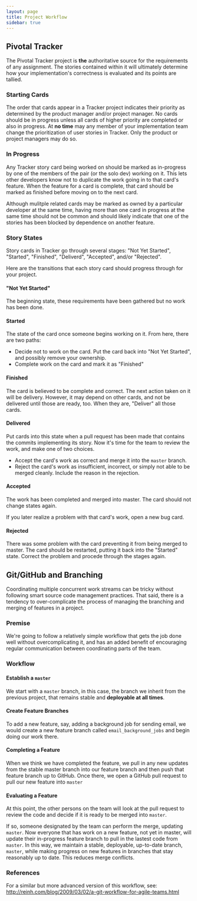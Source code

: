 ```yaml
---
layout: page
title: Project Workflow
sidebar: true
---
```



## Pivotal Tracker

The Pivotal Tracker project is **the** authoritative source for the requirements of any assignment. The stories contained within it will ultimately determine how your implementation's correctness is evaluated and its points are tallied.

### Starting Cards

The order that cards appear in a Tracker project indicates their priority as determined by the product manager and/or project manager. No cards should be in progress unless all cards of higher priority are completed or also in progress. At **no time** may any member of your implementation team change the prioritization of user stories in Tracker. Only the product or project managers may do so.

### In Progress

Any Tracker story card being worked on should be marked as in-progress by one of the members of the pair (or the solo dev) working on it. This lets other developers know not to duplicate the work going in to that card's feature. When the feature for a card is complete, that card should be marked as finished before moving on to the next card.

Although mulitple related cards may be marked as owned by a particular developer at the same time, having more than one card in progress at the same time should not be common and should likely indicate that one of the stories has been blocked by dependence on another feature.

### Story States

Story cards in Tracker go through several stages: "Not Yet Started", "Started", "Finished", "Deliverd", "Accepted", and/or "Rejected".

Here are the transitions that each story card should progress through for your project.

#### "Not Yet Started" 

The beginning state, these requirements have been gathered but no work has been done.

#### Started

The state of the card once someone begins working on it. From here, there are two paths:

* Decide not to work on the card. Put the card back into "Not Yet Started", and possibly remove your ownership.
* Complete work on the card and mark it as "Finished"

#### Finished

The card is believed to be complete and correct. The next action taken on it will be delivery. However, it may depend on other cards, and not be delivered until those are ready, too. When they are, "Deliver" all those cards.

#### Delivered

Put cards into this state when a pull request has been made that contains the commits implementing its story. Now it's time for the team to review the work, and make one of two choices.

* Accept the card's work as correct and merge it into the `master` branch.
* Reject the card's work as insufficient, incorrect, or simply not able to be merged cleanly. Include the reason in the rejection.

#### Accepted

The work has been completed and merged into master. The card should not change states again.

If you later realize a problem with that card's work, open a new bug card.

#### Rejected

There was some problem with the card preventing it from being merged to master. The card should be restarted, putting it back into the "Started" state. Correct the problem and procede through the stages again.

## Git/GitHub and Branching

Coordinating multiple concurrent work streams can be tricky without following smart source code management practices. That said, there is a tendency to over-complicate the process of managing the branching and merging of features in a project.

### Premise

We're going to follow a relatively simple workflow that gets the job done well without overcomplicating it, and has an added benefit of encouraging regular communication between coordinating parts of the team.

### Workflow

#### Establish a `master`

We start with a `master` branch, in this case, the branch we inherit from the previous project, that remains stable and **deployable at all times**. 

#### Create Feature Branches

To add a new feature, say, adding a background job for sending email, we would create a new feature branch called `email_background_jobs` and begin doing our work there.

#### Completing a Feature

When we think we have completed the feature, we pull in any new updates from the stable master branch into our feature branch and then push that feature branch up to GitHub. Once there, we open a GitHub pull request to pull our new feature into `master`

#### Evaluating a Feature

At this point, the other persons on the team will look at the pull request to review the code and decide if it is ready to be merged into `master`. 

If so, someone designated by the team can perform the merge, updating `master`. Now everyone that has work on a new feature, not yet in master, will update their in-progress feature branch to pull in the lastest code from `master`. In this way, we maintain a stable, deployable, up-to-date branch, `master`, while making progress on new features in branches that stay reasonably up to date. This reduces merge conflicts.

### References

For a similar but more advanced version of this workflow, see: http://reinh.com/blog/2009/03/02/a-git-workflow-for-agile-teams.html

